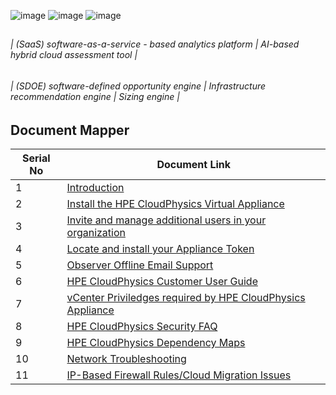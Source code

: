 ![image](https://github.com/ashrafkgit/HPE-CloudPhysics/assets/134578702/28c7fd3c-9525-472e-a71e-de84e96a0bdf)
![image](https://github.com/ashrafkgit/HPE-CloudPhysics/assets/134578702/c1e5e945-ccb5-4ad8-8a7d-95a3795d6c54)
![image](https://github.com/ashrafkgit/HPE-CloudPhysics/assets/134578702/0bbd6169-439b-4d49-95b4-d22e474e14ee)

##
   ###### | (SaaS) software-as-a-service - based analytics platform | AI-based hybrid cloud assessment tool |
   
   ###### | (SDOE) software-defined opportunity engine | Infrastructure recommendation engine | Sizing engine |
##


## Document Mapper

| Serial No | Document Link |
| ------ | ------ |
| 1 | [Introduction][PlDa] |
| 2 | [Install the HPE CloudPhysics Virtual Appliance][PlDb] |
| 3 | [Invite and manage additional users in your organization][PlDc] |
| 4 | [Locate and install your Appliance Token][PlDd] |
| 5 | [Observer Offline Email Support][PlDe] |
| 6 | [HPE CloudPhysics Customer User Guide][PlDf] |
| 7 | [vCenter Priviledges required by HPE CloudPhysics Appliance][PlDg] |
| 8 | [HPE CloudPhysics Security FAQ][PlDh] |
| 9 | [HPE CloudPhysics Dependency Maps][PlDi] |
| 10 | [Network Troubleshooting][PlDj] |
| 11 | [IP-Based Firewall Rules/Cloud Migration Issues][PlDk] |




[PlDa]: <./Docs/Introduction.md>
[PlDb]: <./Docs/HPE CloudPhysics Observer installation and troubleshooting reference guide-a50006260enw.pdf>
[PlDc]: <./Docs/How To Invite and manage additional users to your organization.pdf>
[PlDd]: <./Docs/How To  Activate the HPE CloudPhysics Virtual Appliance with a Token.pdf>
[PlDe]: <./Docs/Observer Offline Support.pdf>
[PlDf]: <./Docs/Reference-Guide-HPE-CloudPhysics-Customer-User-Guide.pdf>
[PlDg]: <./Docs/vCenter Privileges.pdf>
[PlDh]: <./Docs/HPE CloudPhysics Security - Frequently asked questions-a00117306enw.pdf>
[PlDi]: <./Docs/HPE CloudPhysics Dependency Mapping - Frequently asked questions-a00117307enw.pdf>
[PlDj]: <./Docs/HPE CloudPhysics Virtual Appliance Network Troubleshooting Guide.pdf>
[PlDk]: <./Docs/IP-Based Firewall Rules or Cloud Migration Issues.pdf>

##
